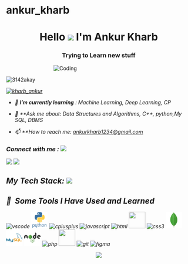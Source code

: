 # ankur_kharb
**<h1 align="center">Hello <img src="https://emojis.slackmojis.com/emojis/images/1577305505/7373/hand_wave.gif?1577305505" width="45" /> I'm Ankur Kharb</h1>**



**<h3 align="center">Trying to Learn new stuff</h3>**
<img align="right" alt="Coding" width="375" src="https://i.pinimg.com/originals/e8/f4/53/e8f453469a3ec97ecd354df465d73913.gif"/>
<br>

<p align="left"> <img src="https://komarev.com/ghpvc/?username=ankurkharb&label=Profile%20views&color=0e75b6&style" alt="3142akay" /> </p>

<p align="left"><em> <a href="https://x.com/kharb_ankur" target="blank"><img src="https://img.shields.io/twitter/follow/kharb_ankur
?logo=twitter&style=for-the-badge" alt="kharb_ankur
" /></a> </p>

 - 🌱 **I’m currently learning** :  Machine Learning, Deep Learning, CP

- 💬 **Ask me about: Data Structures and Algorithms, C++, python,My SQL, DBMS

- 📫 **How to reach me: ankurkharb1234@gmail.com










                       
                       








   
   
   
   






<h3><em>Connect with me</em> :  <img src="https://raw.githubusercontent.com/ShahriarShafin/ShahriarShafin/main/Assets/handshake.gif" width="80" /></h3>
<p align="left">
  <a href="http://www.linkedin.com/in/ankurkharb">
<img src="https://img.shields.io/badge/LinkedIn-0077B5?style=for-the-badge&logo=linkedin&logoColor=white"></a>
  <a href="https://www.instagram.com/ankurkharb/"><img src="https://img.shields.io/badge/instagram-d11b59?style=for-the-badge&logo=instagram&logoColor=white"></a>
 <a href="https://x.com/kharb_ankurimg src="https://img.shields.io/badge/Twitter-1DA1F2?style=for-the-badge&logo=twitter&logoColor=white"></a>




                                             











                      

                       
 <h2 align="left" ><em>My Tech Stack:</em> <img src="https://camo.githubusercontent.com/beb64ff21c883e318e4f5db5231c2ba4175705bea1c9249e82a41ab375db4f75/68747470733a2f2f6d65646961322e67697068792e636f6d2f6d656469612f51737347456d706b79454f684243623765312f67697068792e6769663f6369643d656366303565343761306e336769316266716e74716d6f62386739616964316f796a327772336473336d67373030626c267269643d67697068792e676966" width="30"/></h2>


  

<h2> 🚀 &nbsp;Some Tools I Have Used and Learned</h2>
<p align="left">
<img src="https://cdn.jsdelivr.net/gh/devicons/devicon/icons/vscode/vscode-original.svg" alt="vscode" width="45" height="45"/>
<img src="https://raw.githubusercontent.com/devicons/devicon/master/icons/python/python-original-wordmark.svg" alt="python" width="45" height="45"/>

<img src="https://cdn.jsdelivr.net/gh/devicons/devicon/icons/cplusplus/cplusplus-original.svg" alt="cplusplus" width="45" height="45"/>
<img src="https://avatars.githubusercontent.com/u/15658638?s=280&v=4" alt="javascript" width="45" height="45" />


<img src="https://encrypted-tbn0.gstatic.com/images?q=tbn:ANd9GcS9KZfrjVkTF4RR7UVhC6U-7O679bCWuPWKCfjorUHp0w1pzv1om_G52TpYpPLmhems01A&usqp=CAU" alt="html" width="45" height="45"/>
<img src="https://www.linuxfoundation.org/hs-fs/hubfs/PyTorchLogo_Icon_fullColor_RGB.png?width=259&height=288&name=PyTorchLogo_Icon_fullColor_RGB.png" width="45" height="45" />
<img src="https://upload.wikimedia.org/wikipedia/commons/thumb/0/05/Scikit_learn_logo_small.svg/2560px-Scikit_learn_logo_small.svg.png" alt="css3" width="45" height="45" />
<img src="https://raw.githubusercontent.com/devicons/devicon/master/icons/mongodb/mongodb-original.svg" alt="mongodb" width="45" height="45" />
<img src="https://raw.githubusercontent.com/devicons/devicon/master/icons/mysql/mysql-original-wordmark.svg" alt="mysql" width="45" height="45" />
<img src="https://raw.githubusercontent.com/devicons/devicon/master/icons/nodejs/nodejs-original-wordmark.svg" alt="nodejs" width="45" height="45" />
<img src="https://upload.wikimedia.org/wikipedia/commons/thumb/b/b2/SCIPY_2.svg/768px-SCIPY_2.svg.png?20200904111722" alt="php" width="45" height="45"/>



<img src="https://cdn.jsdelivr.net/gh/devicons/devicon/icons/amazonwebservices/amazonwebservices-plain-wordmark.svg" width="45" height="45"/>
     
<img src="https://cdn.jsdelivr.net/gh/devicons/devicon/icons/git/git-original.svg" alt="git" width="45" height="45"/>

<img src="https://cdn.jsdelivr.net/gh/devicons/devicon/icons/figma/figma-original.svg" alt="figma" width="45" height="45"/>   
</p>

<p align="center">
  <img src="https://capsule-render.vercel.app/api?type=waving&color=gradient&height=100&section=footer"/>
</p>
